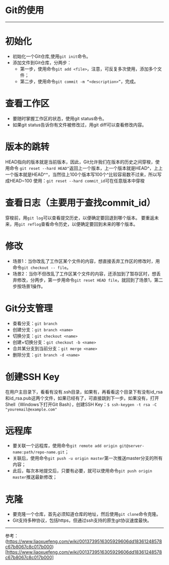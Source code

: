 # Git的使用
---
# 初始化
* 初始化一个Git仓库,使用`git init`命令。
* 添加文件到Git仓库，分两步：
  + 第一步，使用命令`git add <file>`，注意，可反复多次使用，添加多个文件；
  + 第二步，使用命令`git commit -m “<description>”`，完成。

# 查看工作区
* 要随时掌握工作区的状态，使用git status命令。
* 如果git status告诉你有文件被修改过，用git diff可以查看修改内容。

# 版本的跳转
HEAD指向的版本就是当前版本，因此，Git允许我们在版本的历史之间穿梭，使用命令
`git reset --hard HEAD^`返回上一个版本，上一个版本就是HEAD^，上上一个版本就是HEAD^^，当然往上100个版本写100个^比较容易数不过来，所以写成HEAD~100
使用：`git reset --hard commit_id`可在任意版本中穿梭

# 查看日志（主要用于查找commit_id）
穿梭前，用`git log`可以查看提交历史，以便确定要回退到哪个版本。
要重返未来，用`git reflog`查看命令历史，以便确定要回到未来的哪个版本。

# 修改
- 场景1：当你改乱了工作区某个文件的内容，想直接丢弃工作区的修改时，用命令`git checkout -- file`。
- 场景2：当你不但改乱了工作区某个文件的内容，还添加到了暂存区时，想丢弃修改，分两步，第一步用命令`git reset HEAD file`，就回到了场景1，第二步按场景1操作。

# Git分支管理
- 查看分支：`git branch`
- 创建分支：`git branch <name>`
- 切换分支：`git checkout <name>`
- 创建+切换分支：`git checkout -b <name>`
- 合并某分支到当前分支：`git merge <name>`
- 删除分支：`git branch -d <name>`

# 创建SSH Key
在用户主目录下，看看有没有.ssh目录，如果有，再看看这个目录下有没有id_rsa和id_rsa.pub这两个文件，如果已经有了，可直接跳到下一步。如果没有，打开Shell（Windows下打开Git Bash），创建SSH Key：`$ ssh-keygen -t rsa -C "youremail@example.com"`

# 远程库
- 要关联一个远程库，使用命令`git remote add origin git@server-name:path/repo-name.git`；
- 关联后，使用命令`git push -u origin master`第一次推送master分支的所有内容；
- 此后，每次本地提交后，只要有必要，就可以使用命令`git push origin master`推送最新修改；

# 克隆
- 要克隆一个仓库，首先必须知道仓库的地址，然后使用`git clone`命令克隆。
- Git支持多种协议，包括https，但通过ssh支持的原生git协议速度最快。
---
参考：(https://www.liaoxuefeng.com/wiki/0013739516305929606dd18361248578c67b8067c8c017b000)[https://www.liaoxuefeng.com/wiki/0013739516305929606dd18361248578c67b8067c8c017b000]
